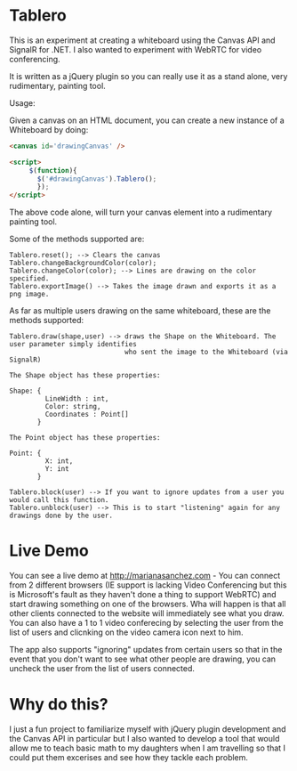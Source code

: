 Tablero
=======

This is an experiment at creating a whiteboard using the Canvas API and SignalR for .NET. I also wanted to experiment with WebRTC for video conferencing.

It is written as a jQuery plugin so you can really use it as a stand alone, very rudimentary, painting tool.

Usage: 

Given a canvas on an HTML document, you can create a new instance of a Whiteboard by doing:
   ```html
   <canvas id='drawingCanvas' />
   
   <script>
        $(function){
          $('#drawingCanvas').Tablero();
          });
   </script>
   ```
The above code alone, will turn your canvas element into a rudimentary painting tool.

Some of the methods supported are:

    Tablero.reset(); --> Clears the canvas
    Tablero.changeBackgroundColor(color); 
    Tablero.changeColor(color); --> Lines are drawing on the color specified.
    Tablero.exportImage() --> Takes the image drawn and exports it as a png image.
    
    
As far as multiple users drawing on the same whiteboard, these are the methods supported:

    Tablero.draw(shape,user) --> draws the Shape on the Whiteboard. The user parameter simply identifies 
                                 who sent the image to the Whiteboard (via SignalR)
                                 
    The Shape object has these properties:
    
    Shape: {
             LineWidth : int,
             Color: string,
             Coordinates : Point[]
           }
    
    The Point object has these properties: 
    
    Point: {
             X: int,
             Y: int
           }
    
    Tablero.block(user) --> If you want to ignore updates from a user you would call this function.
    Tablero.unblock(user) --> This is to start "listening" again for any drawings done by the user.
    

Live Demo
========

You can see a live demo at http://marianasanchez.com - You can connect from 2 different browsers (IE support is lacking Video Conferencing but this is Microsoft's fault as they haven't done a thing to support WebRTC) and start drawing something on one of the browsers. Wha will happen is that all other clients connected to the website will immediately see what you draw. You can also have a 1 to 1 video conferecing by selecting the user from the list of users and clicnking on the video camera icon next to him. 

The app also supports "ignoring" updates from certain users so that in the event that you don't want to see what other people are drawing, you can uncheck the user from the list of users connected. 

Why do this?
=========

I just a fun project to familiarize myself with jQuery plugin development and the Canvas API in particular but I also wanted to develop a tool that would allow me to teach basic math to my daughters when I am travelling so that I could put them excerises and see how they tackle each problem. 



